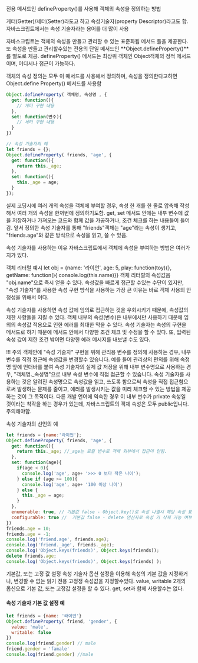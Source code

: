 전용 메서드인 defineProperty()를 사용해 객체의 속성을 정의하는 방법

게터(Getter)/세터(Setter)라도고 하고 속성기술자(property Descriptor)라고도 함.
자바스크립트에서는 속성 기술자라는 용어를 더 많이 사용

자바스크립트는 객체의 속성을 만들고 관리할 수 있는 표준화됨 메서드 틀을 제공한다.
또 속성을 만들고 관리할수있는 전용의 단일 메서드인 **Object.defineProperty()**를 별도로 제공.
defineProperty() 메서드는 최상위 객체인 Object객체의 정적 메서드이며, 어디서나 접근이 가능하다.

객체의 속성 정의는 모두 이 매서드를 사용해서 정의하며, 속성을 정의한다고하면 Object.define Property() 메서드를 사용함
```js
Object.defineProperty( 객체명, 속성명 , {
  get: function(){
    // 게터 구현 내용
  },
  set: function(변수){
    // 세터 구현 내용
  }
})

// 속성 기술자의 예
let friends = {};
Object.defineProperty( friends, 'age', {
  get: function(){
    return this._age;
  },
  set: function(){
    this._age = age;
  }
});
```
실제 코딩시에 여러 개의 속성을 객체에 부여할 경우, 속성 한 개를 한 줄로 압축해 작성해서 여러 개의 속성을 한꺼번에 정의하기도함.
get, set 메서드 안에는 내부 변수에 값을 저장하거나 가져오는 코드와 함께 값을 가공하거나, 조건 체크를 하는 내용들이 들어감.
앞서 정의한 속성 기술자를 통해 "friends"객체는 "age"라는 속성이 생기고, "friends.age"와 같은 방식으로 속성을 읽고, 쓸 수 있음.

속성 기술자를 사용하는 이유
자바스크립트에서 객체에 속성을 부여하는 방법은 여러가지가 있다.



객체 리터럴 예시
let obj = {name: '라이언', age: 5, play: function(toy){}, getName: function(){ console.log(this.name)}}
객체 리터럴의 속성값음 "obj.name"으로 즉시 얻을 수 있다. 
속성값을 빠르게 접근할 수있는 수단이 있지만, "속성 기술자"를 사용한 속성 구현 방식을 사용하는 가장 큰 이유는 바로 객체 사용의 안정성을 위해서 이다.



속성 기술자를 사용하면 속성 값에 임의로 접근하는 것을 우회시키기 때문에, 속성값의 제한 사항들을 지킬 수 있다.
객체 내부의 속성(변수)은 내부에서만 사용하기 때문에 임의의 속성값 적용으로 인한 에러를 최대한 막을 수 있다.
속성 기술자는 속성의 구현을 메서드로 하기 때문에 메서드 안에서 다양한 조건 체크 및 수정을 할 수 있다. 
또, 입력된 속성 값이 제한 조건 밖이면 다양한 에러 메시지를 내보낼 수도 있다.

!!! 주의
객체안에 "속성 기술자" 구현을 위해 관리용 변수를 정의해 사용하는 경우, 내부 변수를 직접 접근해 속성값을 변경할수 있습니다.
예를 들어 관리상의 편의를 위해 속정 명 앞에 언더바를 붙여 속성 기술자의 실제 값 저장을 위해 내부 변수명으로 사용하는 경우,
"객체명._속성명"으로 내부 속성 변수에 직접 접근할 수 있습니다.
속성 기술자를 사용하는 것은 알려진 속성명으로 속성값을 읽고, 쓰도록 함으로써 속성을 직접 접근함으로써 발생하는 문제를 줄이고, 
에러를 발생시키는 값을 미리 체크할 수 있는 방법을 제공하는 것이 그 목적이다.
다른 개발 언어에 익숙한 경우 이 내부 변수가 private 속성일 것이라는 착각을 하는 경우가 있는데, 
자바스크립트의 객체 속성은 모두 public입니다. 주의해야함.

속성 기술자의 선언의 예
```js
let friends = {name:'라이언'};
Object.defineProperty( friends, 'age', {
  get: function(){
    return this._age; //_age는 로컬 변수로 객체 외부에서 접근이 안됨.
  },
  set: function(age){
    if(age < 0){
      console.log('age', age+ '>>> 0 보다 작은 나이');
    } else if (age >= 100){
      console.log('age', age+ '100 이상 나이')
    } else {
      this._age = age;
    }
  },
  enumerable: true, // 기본값 false - Object.key()로 속성 나열시 해당 속성 표시 여부
  configurable: true //  기본값 false - delete 연산자로 속성 키 삭제 가능 여부 설정.
})
friends.age = 10;
friends.age = -1;
console.log('friend.age', friends.age);
console.log('friend._age', friends._age);
console.log('Object.keys(friends)', Object.keys(friends));
delete friends.age;
console.log('Object.keys(friends)', Object.keys(friends) );
```

기본값, 또는 고정 값 설정
속성 기술자 옵션 설정을 이용해 속성의 기본 값을 지정하거나, 변경할 수 없는 읽기 전용 고정정 속성값을 지정할수있다.
value, writable 2개의 옵션으로 기본 값, 또는 고정값 설정을 할 수 있다.
get, set과 함께 사용할수는 없다.



#### 속성 기술자 기본 값 설정 예
```js
let friends = {name: '라이언'}
Object.defineProperty( friend, 'gender', {
  value: 'male',
  writable: false
})
console.log(friend.gender) // male
friend.gender = 'famale'
console.log(friend.gender) //male
```


